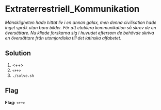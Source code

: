 # Extraterrestriell_Kommunikation
*Mänskligheten hade hittat liv i en annan galax, men denna civilisation hade inget språk utan bara bilder. För att etablera kommunikation så skrev de en översättare. Nu kliade forskarna sig i huvudet eftersom de behövde skriva en översättare från utomjordiska till det latinska alfabetet.*

## Solution
1. <++>
2. `<++>`
3. `./solve.sh`


## Flag
**Flag:** `<++>`
